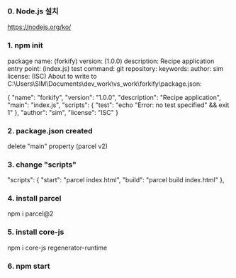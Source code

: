 ### 0. Node.js 설치
  https://nodejs.org/ko/

### 1. npm init

  package name: (forkify)
  version: (1.0.0)
  description: Recipe application
  entry point: (index.js)
  test command:
  git repository:
  keywords:
  author: sim
  license: (ISC)
  About to write to C:\Users\SIM\Documents\dev_work\vs_work\forkify\package.json:

  {
    "name": "forkify",
    "version": "1.0.0",
    "description": "Recipe application",
    "main": "index.js",
    "scripts": {
      "test": "echo \"Error: no test specified\" && exit 1"
    },
    "author": "sim",
    "license": "ISC"
  }

### 2. package.json created
  delete "main" property (parcel v2)

### 3. change "scripts"
  "scripts": {
    "start": "parcel index.html",
    "build": "parcel build index.html"
  },
  
### 4. install parcel
  npm i parcel@2

### 5. install core-js
  npm i core-js regenerator-runtime

### 6. npm start

